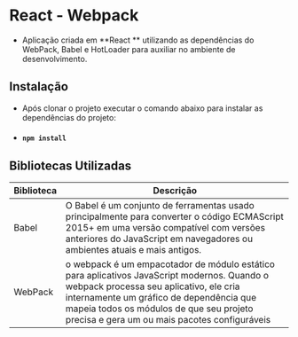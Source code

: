 # React - Webpack

- Aplicação criada em **React ** utilizando as dependências do WebPack, Babel e HotLoader para auxiliar no ambiente de desenvolvimento.

## Instalação

- Após clonar o projeto executar o comando abaixo para instalar as dependências do projeto:
- #### ```npm install ```

## Bibliotecas Utilizadas

| Biblioteca                 | Descrição                                                                        |
| ----------------------- | ---------------------------------------------------------------------------------- |
| Babel                    | O Babel é um conjunto de ferramentas usado principalmente para converter o código ECMAScript 2015+ em uma versão compatível com versões anteriores do JavaScript em navegadores ou ambientes atuais e mais antigos.                                                                  |
| WebPack                  | o webpack é um empacotador de módulo estático para aplicativos JavaScript modernos. Quando o webpack processa seu aplicativo, ele cria internamente um gráfico de dependência que mapeia todos os módulos de que seu projeto precisa e gera um ou mais pacotes configuráveis | 




